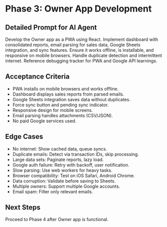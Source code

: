 # Phase 3: Owner App Development

## Detailed Prompt for AI Agent
Develop the Owner app as a PWA using React. Implement dashboard with consolidated reports, email parsing for sales data, Google Sheets integration, and sync features. Ensure it works offline, is installable, and responsive on mobile browsers. Handle duplicate detection and intermittent internet. Reference debugging tracker for PWA and Google API learnings.

## Acceptance Criteria
- PWA installs on mobile browsers and works offline.
- Dashboard displays sales reports from parsed emails.
- Google Sheets integration saves data without duplicates.
- Force sync button and pending sync indicator.
- Responsive design for mobile screens.
- Email parsing handles attachments (CSV/JSON).
- No paid Google services used.

## Edge Cases
- No internet: Show cached data, queue syncs.
- Duplicate emails: Detect via transaction IDs, skip processing.
- Large data sets: Paginate reports, lazy load.
- Google auth failure: Retry with backoff, user notification.
- Slow parsing: Use web workers for heavy tasks.
- Browser compatibility: Test on iOS Safari, Android Chrome.
- Data corruption: Validate before saving to Sheets.
- Multiple owners: Support multiple Google accounts.
- Email spam: Filter only relevant emails.

## Next Steps
Proceed to Phase 4 after Owner app is functional.
